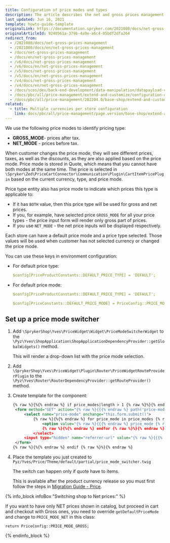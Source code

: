 ```yaml
---
title: Configuration of price modes and types
description: The article describes the net and gross prices management
last_updated: Jun 16, 2021
template: howto-guide-template
originalLink: https://documentation.spryker.com/2021080/docs/net-gross-prices-management
originalArticleId: 9240561a-379b-4a9e-a6c4-05bdf2dfa264
redirect_from:
  - /2021080/docs/net-gross-prices-management
  - /2021080/docs/en/net-gross-prices-management
  - /docs/net-gross-prices-management
  - /docs/en/net-gross-prices-management
  - /v6/docs/net-gross-prices-management
  - /v6/docs/en/net-gross-prices-management
  - /v5/docs/net-gross-prices-management
  - /v5/docs/en/net-gross-prices-management
  - /v4/docs/net-gross-prices-management
  - /v4/docs/en/net-gross-prices-management
  - /docs/scos/dev/back-end-development/data-manipulation/datapayload-conversion/net-and-gross-prices-management.html
  - /docs/pbc/all/price-management/extend-and-customize/configuration-of-price-modes-and-types.html
  - /docs/pbc/all/price-management/202204.0/base-shop/extend-and-customize/configuration-of-price-modes-and-types.html
related:
  - title: Multiple currencies per store configuration
    link: docs/pbc/all/price-management/page.version/base-shop/extend-and-customize/multiple-currencies-per-store-configuration.html
---
```


We use the following price modes to identify pricing type:

- **GROSS_MODE**- prices after tax.
- **NET_MODE** - prices before tax.

When customer changes the price mode, they will see different prices, taxes, as well as the discounts, as they are also applied based on the price mode. Price mode is stored in Quote, which means that you cannot have both modes at the same time. The price is selected in `\Spryker\Zed\PriceCartConnector\Communication\Plugin\CartItemPricePlugin` based on the current currency, type, and price mode.

Price type entity also has price mode to indicate which prices this type is applicable to:

- If it has `BOTH` value, then this price type will be used for gross and net prices.
- If you, for example, have selected price `GROSS_MODE` for all your price types - the price input form will render only gross part of prices.
- If you use `NET_MODE` - the net price inputs will be displayed respectively.

Each store can have a default price mode and a price type selected. Those values will be used when customer has not selected currency or changed the price mode.

You can use these keys in environment configuration:

- For default price type:

  ```yaml
  $config[PriceProductConstants::DEFAULT_PRICE_TYPE] = 'DEFAULT';
  ```


- For default price mode:

   ```yaml
  $config[PriceProductConstants::DEFAULT_PRICE_TYPE] = 'DEFAULT';
  ```

  ```yaml
  $config[PriceConstants::DEFAULT_PRICE_MODE] = PriceConfig::PRICE_MODE_GROSS;
  ```


## Set up a price mode switcher

1. Add  `\SprykerShop\Yves\PriceWidget\Widget\PriceModeSwitcherWidget` to the `\Pyz\Yves\ShopApplication\ShopApplicationDependencyProvider::getGlobalWidgets()` method.

   This will render a drop-down list with the price mode selection.

2. Add `\SprykerShop\Yves\PriceWidget\Plugin\Router\PriceWidgetRouteProviderPlugin` to the `\Pyz\Yves\Router\RouterDependencyProvider::getRouteProvider()` method.

3. Create template for the component:

   ```xml
   {% raw %}{%{% endraw %} if price_modes|length > 1 {% raw %}%}{% endraw %}
   	<form method="GET" action="{% raw %}{{{% endraw %} path('price-mode-switch') {% raw %}}}{% endraw %}" data-component="price-mode-switch">
   		<select name="price-mode" onchange="this.form.submit()">
   			{% raw %}{%{% endraw %} for price_mode in price_modes {% raw %}%}{% endraw %}
   				<option value="{% raw %}{{{% endraw %} price_mode {% raw %}}}{% endraw %}" {% raw %}{{{% endraw %} (price_mode == current_price_mode) ? 'selected' : ''{% raw %}}}{% endraw %}>{% raw %}{{{% endraw %} ('price.mode.' ~ price_mode | lower) | trans {% raw %}}}{% endraw %}</option>
   				{% raw %}{%{% endraw %} endfor {% raw %}%}{% endraw %}
   			</select>
   		<input type="hidden" name="referrer-url" value="{% raw %}{{{% endraw %} app.request.requestUri {% raw %}}}{% endraw %}" />
   	</form>
   {% raw %}{%{% endraw %} endif {% raw %}%}{% endraw %}
   ```

5. Place the template you just created to `Pyz/Yves/Price/Theme/default/partial/price_mode_switcher.twig`

   The switch can happen only if quote have to items.

   This is available after the product currency release so you must first follow the steps in [Migration Guide - Price](/docs/pbc/all/price-management/{{site.version}}/base-shop/install-and-upgrade/upgrade-modules/upgrade-the-price-module.html).


 {% info_block infoBox "Switching shop to Net prices:" %}

If you want to have only NET prices shown in catalog, but proceed in cart and checkout with Gross ones, you need to override `getDefaultPriceMode` and change to `PRICE_MODE_NET` in this class:

`return PriceConfig::PRICE_MODE_GROSS;`

{% endinfo_block %}
